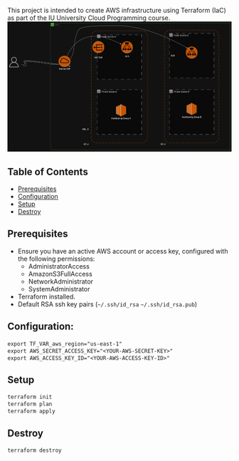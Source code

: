 This project is intended to create AWS infrastructure using Terraform (IaC) as part of the IU University Cloud Programming course.
![Alt text](static_contents/images/aws.png)
## Table of Contents

- [Prerequisites](#prerequisites)
- [Configuration](#configuration)
- [Setup](#setup)
- [Destroy](#destroy)

## Prerequisites

- Ensure you have an active AWS account or access key, configured with the following permissions:
  - AdministratorAccess
  - AmazonS3FullAccess
  - NetworkAdministrator
  - SystemAdministrator
- Terraform installed.
- Default RSA ssh key pairs (`~/.ssh/id_rsa` `~/.ssh/id_rsa.pub`)


## Configuration:

```
export TF_VAR_aws_region="us-east-1"
export AWS_SECRET_ACCESS_KEY="<YOUR-AWS-SECRET-KEY>"
export AWS_ACCESS_KEY_ID="<YOUR-AWS-ACCESS-KEY-ID>"
```

## Setup

```
terraform init
terraform plan
terraform apply
```

## Destroy
```
terraform destroy
```

